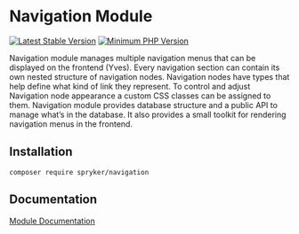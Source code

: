 # Navigation Module
[![Latest Stable Version](https://poser.pugx.org/spryker/navigation/v/stable.svg)](https://packagist.org/packages/spryker/navigation)
[![Minimum PHP Version](https://img.shields.io/badge/php-%3E%3D%207.3-8892BF.svg)](https://php.net/)

Navigation module manages multiple navigation menus that can be displayed on the frontend (Yves). Every navigation section can contain its own nested structure of navigation nodes. Navigation nodes have types that help define what kind of link they represent. To control and adjust Navigation node appearance a custom CSS classes can be assigned to them. Navigation module provides database structure and a public API to manage what’s in the database. It also provides a small toolkit for rendering navigation menus in the frontend.

## Installation

```
composer require spryker/navigation
```

## Documentation

[Module Documentation](https://academy.spryker.com/developing_with_spryker/module_guide/yves_components/navigation/navigation.html)
